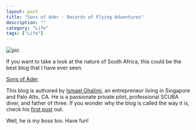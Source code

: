 ```yaml
---
layout: post
title: "Sons of Ader - Records of Flying Adventures"
description: ""
category: "Life"
tags: ["Life"]
---
```


![pic](http://media-cache-ak0.pinimg.com/originals/dd/05/cc/dd05cc1003f8656f2f27e31b18d16d83.jpg)

If you want to take a look at the nature of South Africa, this could be the best blog that I have ever seen.

[Sons of Ader](http://sonsofader.tumblr.com/)

This blog is authored by [Ismael Ghalimi](https://www.linkedin.com/in/ghalimi), an entrepreneur living in Singapore and Palo Alto, CA. He is a passionate private pilot, professional SCUBA diver, and father of three. If you wonder why the blog is called the way it is, check his [first post](http://sonsofader.tumblr.com/post/84576362976/here-come-the-sons-of-ader) out.

Well, he is my boss too. Have fun!